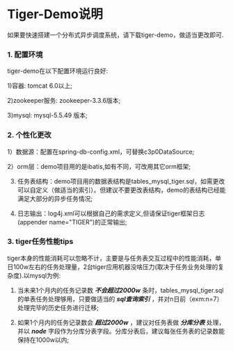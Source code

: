 # Tiger-Demo说明

如果要快速搭建一个分布式异步调度系统，请下载tiger-demo，做适当更改即可.
### 1. 配置环境
tiger-demo在以下配置环境运行良好:

1)容器: tomcat 6.0以上;

2)zookeeper服务: zookeeper-3.3.6版本;

3)mysql: mysql-5.5.49 版本;

### 2. 个性化更改
1）数据源：配置在spring-db-config.xml，可替换c3p0DataSource;

2）orm层：demo项目用的是ibatis,如有不同，可改用其它orm框架;

3) 任务表结构：demo项目用的数据表结构是tables_mysql_tiger.sql，如需更改可以自定义（做适当的索引）。但建议不要更改表结构，demo的表结构已经能满足大部分的异步任务情况;

4) 日志输出：log4j.xml可以根据自己的需求定义,但请保证tiger框架日志(appender name="TIGER")的正常输出;

### 3. tiger任务性能tips
tiger本身的性能消耗可以忽略不计，主要是与任务表交互过程中的性能消耗，单日100w左右的任务处理量，2台tiger应用机器没啥压力(取决于任务业务处理的复杂度).以mysql为例:

1) 当未来1个月内的任务记录数  ***不会超过2000w*** 条时，tables_mysql_tiger.sql的单表任务处理够用，只要做适当的 ***sql查询索引*** ，并对n日前（exm:n=7）处理完毕的历史任务进行迁移;

2) 如果1个月内的任务记录数会 ***超过2000w*** ，建议对任务表做 ***分库分表*** 处理，并以 ***node*** 字段作为分库分表字段。分库分表后，建议每张任务表的记录数能保持在1000w以内;
